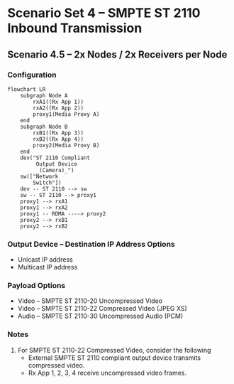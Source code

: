 # Scenario Set 4 – SMPTE ST 2110 Inbound Transmission

## Scenario 4.5 – 2x Nodes / 2x Receivers per Node

### Configuration

```mermaid
flowchart LR
    subgraph Node A
        rxA1((Rx App 1))
        rxA2((Rx App 2))
        proxy1(Media Proxy A)
    end
    subgraph Node B
        rxB1((Rx App 3))
        rxB2((Rx App 4))
        proxy2(Media Proxy B)
    end
    dev("ST 2110 Compliant
         Output Device
         _(Camera)_")
    sw(["Network
        Switch"])
    dev -- ST 2110 --> sw
    sw -- ST 2110 --> proxy1
    proxy1 --> rxA1
    proxy1 --> rxA2
    proxy1 -- RDMA ----> proxy2
    proxy2 --> rxB1
    proxy2 --> rxB2
```

### Output Device – Destination IP Address Options

* Unicast IP address
* Multicast IP address

### Payload Options

* Video – SMPTE ST 2110-20 Uncompressed Video
* Video – SMPTE ST 2110-22 Compressed Video (JPEG XS)
* Audio – SMPTE ST 2110-30 Uncompressed Audio (PCM)

### Notes

1. For SMPTE ST 2110-22 Compressed Video, consider the following
    * External SMPTE ST 2110 compliant output device transmits compressed video.
    * Rx App 1, 2, 3, 4 receive uncompressed video frames.
